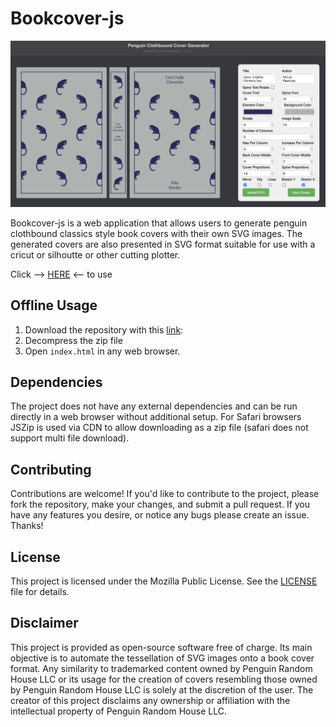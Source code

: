 
# Bookcover-js

![Application Screenshot](bookcover-js-screenshot.png)

 Bookcover-js is a web application that allows users to generate penguin clothbound classics style book covers with their own SVG images. The generated covers are also presented in SVG format suitable for use with a cricut or silhoutte or other cutting plotter.

Click --> [HERE](https://acestronautical.github.io/bookcover-js/) <-- to use

## Offline Usage

1. Download the repository with this [link](https://github.com/acestronautical/bookcover-js/archive/refs/heads/main.zip):
2. Decompress the zip file
3. Open `index.html` in any web browser.

## Dependencies

The project does not have any external dependencies and can be run directly in a web browser without additional setup.
For Safari browsers JSZip is used via CDN to allow downloading as a zip file (safari does not support multi file download).

## Contributing

Contributions are welcome! If you'd like to contribute to the project, please fork the repository, make your changes, and submit a pull request. If you have any features you desire, or notice any bugs please create an issue. Thanks!

## License

This project is licensed under the Mozilla Public License. See the [LICENSE](LICENSE) file for details.

## Disclaimer

This project is provided as open-source software free of charge. Its main objective is to automate the tessellation of SVG images onto a book cover format. Any similarity to trademarked content owned by Penguin Random House LLC or its usage for the creation of covers resembling those owned by Penguin Random House LLC is solely at the discretion of the user. The creator of this project disclaims any ownership or affiliation with the intellectual property of Penguin Random House LLC.
